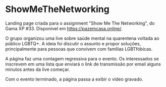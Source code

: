 # ShowMeTheNetworking

Landing page criada para o assignment "Show Me The Networking", do Gama XP #33. Disponível em https://pazemcasa.online/.

O grupo organizou uma live sobre saúde mental na quarentena voltada ao público LGBTQ+. A ideia foi discutir o assunto e propor soluções, principalmente para pessoas que convivem com famílias LGBTfóbicas.

A página faz uma contagem regressiva para o evento. Os interessados se inscrevem em uma lista que enviará o link de transmissão por email alguns minutos antes da live começar.

Com o evento terminado, a página passa a exibir o vídeo gravado.
